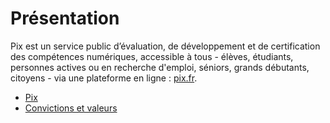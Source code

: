 # Présentation

Pix est un service public d’évaluation, de développement et de certification des compétences numériques, accessible à tous - élèves, étudiants, personnes actives ou en recherche d'emploi, séniors, grands débutants, citoyens - via une plateforme en ligne : [pix.fr](https://pix.fr).

* [Pix](pix.md)
* [Convictions et valeurs](convictions-et-valeurs.md)


